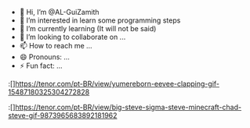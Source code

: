 - 👋 Hi, I’m @AL-GuiZamith
- 👀 I’m interested in learn some programming steps
- 🌱 I’m currently learning (It will not be said)
- 💞️ I’m looking to collaborate on ...
- 📫 How to reach me ...
- 😄 Pronouns: ...
- ⚡ Fun fact: ...

<!---
AL-GuiZamith/AL-GuiZamith is a ✨ special ✨ repository because its `README.md` (this file) appears on your GitHub profile.
You can click the Preview link to take a look at your changes.
--->
:[]https://tenor.com/pt-BR/view/yumereborn-eevee-clapping-gif-15487180325304272828

:[]https://tenor.com/pt-BR/view/big-steve-sigma-steve-minecraft-chad-steve-gif-9873965683892181962

